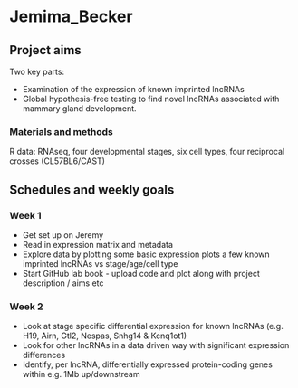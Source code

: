 # Jemima_Becker

## Project aims
Two key parts:
- Examination of the expression of known imprinted lncRNAs
- Global hypothesis-free testing to find novel lncRNAs associated with mammary gland development.

### Materials and methods
R
data: RNAseq, four developmental stages, six cell types, four reciprocal crosses (CL57BL6/CAST)

## Schedules and weekly goals

### Week 1
- Get set up on Jeremy
- Read in expression matrix and metadata
- Explore data by plotting some basic expression plots a few known imprinted lncRNAs vs stage/age/cell type
- Start GitHub lab book - upload code and plot along with project description / aims etc

### Week 2
- Look at stage specific differential expression for known lncRNAs (e.g. H19, Airn, Gtl2, Nespas, Snhg14 & Kcnq1ot1)
- Look for other lncRNAs in a data driven way with significant expression differences
- Identify, per lncRNA, differentially expressed protein-coding genes within e.g. 1Mb up/downstream
